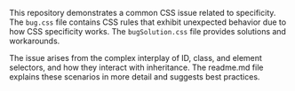 This repository demonstrates a common CSS issue related to specificity.  The `bug.css` file contains CSS rules that exhibit unexpected behavior due to how CSS specificity works. The `bugSolution.css` file provides solutions and workarounds.

The issue arises from the complex interplay of ID, class, and element selectors, and how they interact with inheritance.  The readme.md file explains these scenarios in more detail and suggests best practices.